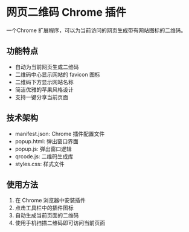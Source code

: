 # 网页二维码 Chrome 插件

一个Chrome 扩展程序，可以为当前访问的网页生成带有网站图标的二维码。

## 功能特点

- 自动为当前网页生成二维码
- 二维码中心显示网站的 favicon 图标
- 二维码下方显示网站名称
- 简洁优雅的苹果风格设计
- 支持一键分享当前页面

## 技术架构

- manifest.json: Chrome 插件配置文件
- popup.html: 弹出窗口界面
- popup.js: 弹出窗口逻辑
- qrcode.js: 二维码生成库
- styles.css: 样式文件

## 使用方法

1. 在 Chrome 浏览器中安装插件
2. 点击工具栏中的插件图标
3. 自动生成当前页面的二维码
4. 使用手机扫描二维码即可访问当前页面 